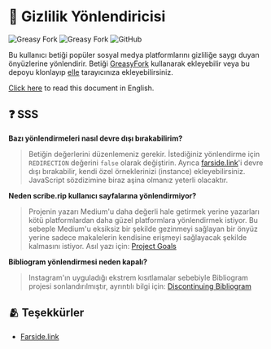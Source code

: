 # 🔀 Gizlilik Yönlendiricisi

![Greasy Fork](https://img.shields.io/greasyfork/v/436359-privacy-redirector?style=flat-square)
![Greasy Fork](https://img.shields.io/greasyfork/dt/436359-privacy-redirector?style=flat-square)
![GitHub](https://img.shields.io/github/license/dybdeskarphet/privacy-redirector?style=flat-square)

Bu kullanıcı betiği popüler sosyal medya platformlarını gizliliğe saygı duyan
önyüzlerine yönlendirir. Betiği [GreasyFork](https://greasyfork.org/scripts/436359-privacy-redirector)
kullanarak ekleyebilir veya bu depoyu klonlayıp
[elle](https://violentmonkey.github.io/guide/creating-a-userscript/) tarayıcınıza
ekleyebilirsiniz.

<a href="https://github.com/dybdeskarphet/privacy-redirector">Click here</a> to
read this document in English.

## ❓ SSS

__Bazı yönlendirmeleri nasıl devre dışı bırakabilirim?__
> Betiğin değerlerini düzenlemeniz gerekir. İstediğiniz yönlendirme için `REDIRECTION`
değerini `false` olarak değiştirin. Ayrıca [farside.link](https://github.com/benbusby/farside)'i
devre dışı bırakabilir, kendi özel örneklerinizi (instance) ekleyebilirsiniz.
JavaScript sözdizimine biraz aşina olmanız yeterli olacaktır.

__Neden scribe.rip kullanıcı sayfalarına yönlendirmiyor?__
> Projenin yazarı Medium'u daha değerli hale getirmek yerine yazarları kötü
platformlardan daha güzel platformlara yönlendirmek istiyor. Bu sebeple Medium'u
eksiksiz bir şekilde gezinmeyi sağlayan bir önyüz yerine sadece makalelerin
kendisine erişmeyi sağlayacak şekilde kalmasını istiyor.
Asıl yazı için: [Project Goals](https://sr.ht/~edwardloveall/scribe/#project-goals)

__Bibliogram yönlendirmesi neden kapalı?__
> Instagram'ın uyguladığı ekstrem kısıtlamalar sebebiyle Bibliogram projesi sonlandırılmıştır,
ayrıntılı bilgi için: [Discontinuing Bibliogram](https://cadence.moe/blog/2022-09-01-discontinuing-bibliogram)

## 🫂 Teşekkürler

* [Farside.link](https://github.com/benbusby/farside)
